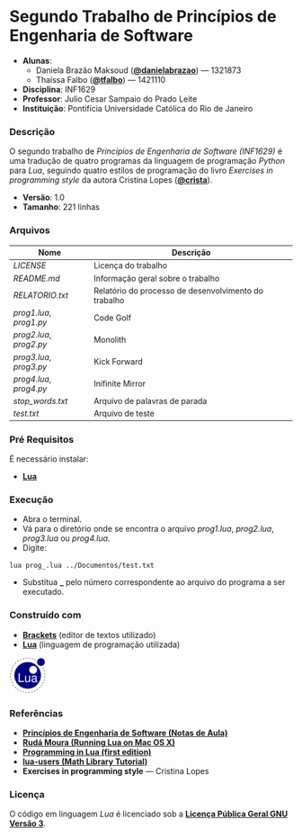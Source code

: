 # Segundo Trabalho de Princípios de Engenharia de Software #
- **Alunas**: 
  * Daniela Brazão Maksoud (**[@danielabrazao](https://github.com/danielabrazao)**) — 1321873
  * Thaíssa Falbo (**[@tfalbo](https://github.com/tfalbo)**) — 1421110
- **Disciplina**: INF1629
- **Professor**: Julio Cesar Sampaio do Prado Leite
- **Instituição**: Pontifícia Universidade Católica do Rio de Janeiro

### Descrição ###
O segundo trabalho de *Princípios de Engenharia de Software (INF1629)* é uma tradução de quatro programas da linguagem de programação *Python* para *Lua*, seguindo quatro estilos de programação do livro *Exercises in programming style* da autora Cristina Lopes (**[@crista](https://github.com/crista)**).

- **Versão**: 1.0
- **Tamanho**: 221 linhas

### Arquivos ###

Nome | Descrição
------------ | -------------
*LICENSE* | Licença do trabalho
*README.md* | Informação geral sobre o trabalho
*RELATORIO.txt* | Relatório do processo de desenvolvimento do trabalho
*prog1.lua*, *prog1.py* | Code Golf
*prog2.lua*, *prog2.py* | Monolith
*prog3.lua*, *prog3.py* | Kick Forward
*prog4.lua*, *prog4.py* | Inifinite Mirror
*stop_words.txt* | Arquivo de palavras de parada
*test.txt* | Arquivo de teste

### Pré Requisitos ###

É necessário instalar: 
- **[Lua](http://lua-users.org/)**

### Execução ###
- Abra o terminal.
- Vá para o diretório onde se encontra o arquivo *prog1.lua*, *prog2.lua*, *prog3.lua* ou *prog4.lua*.
- Digite:
```
lua prog_.lua ../Documentos/test.txt
```
- Substitua **_** pelo número correspondente ao arquivo do programa a ser executado.

### Construído com ###
- **[Brackets](http://brackets.io/)** (editor de textos utilizado)
- **[Lua](http://lua-users.org/)** (linguagem de programação utilizada)

[![Powered by LUA](https://github.com/danielabrazao/INF1629PrimeiroTrabalho/blob/master/Lua-Logo_64x64.png?raw=true)](https://www.lua.org/)

### Referências ###
- **[Princípios de Engenharia de Software (Notas de Aula)](https://pes2006.wordpress.com/)**
- **[Rudá Moura (Running Lua on Mac OS X)](http://rudamoura.com/luaonmacosx.html)**
- **[Programming in Lua (first edition)](http://www.lua.org/pil/contents.html)**
- **[lua-users (Math Library Tutorial)](http://lua-users.org/wiki/MathLibraryTutorial)**
- **Exercises in programming style** — Cristina Lopes

### Licença ###
O código em linguagem *Lua* é licenciado sob a **[Licença Pública Geral GNU Versão 3](http://www.gnu.org/licenses/gpl-3.0.html)**.

